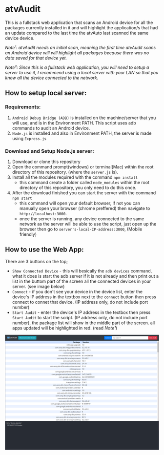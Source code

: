 # atvAudit
This is a fullstack web application that scans an Android device for all the packages currently installed in it and will highlight the application/s that had an update compared to the last time the atvAuto last scanned the same device device.

*Note¹: atvAudit needs an initial scan, meaning the first time atvAudit scans an Android device will will highlight all packages because there was no data saved for that device yet.*

*Note²: Since this is a fullstack web application, you will need to setup a server to use it, I recommend using a local server with your LAN so that you know all the device connected to the network.*

## How to setup local server:

### Requirements:
1. `Android Debug Bridge (ADB)` is installed on the machine/server that you will use, and is in the Environment PATH. This script uses adb commands to audit an Android device.
2. `Node.js` is installed and also in Environment PATH, the server is made using `Express.js`

### Download and Setup Node.js server:
1. Download or clone this repository
2. Open the command prompt(windows) or terminal(Mac) within the root directory of this repository. (where the `server.js` is).
3. Install all the modules required with the command `npm install`
    - this command create a folder called `node_modules` within the root directory of this repository, you only need to do this once.
4. After the download finished you can start the server with the command `npm start`
    - this command will open your default browser, if not you can manually open your browser (chrome preffered) then navigate to `http://localhost:3000`.
    - once the server is running, any device connected to the same network as the server will be able to use the script, just open up the browser then go to `server's-local-IP-address:3000`, (Mobile friendly)

## How to use the Web App:

There are 3 buttons on the top;
- `Show Connected Device` - this will besically the `adb devices` command, what it does is start the adb server if it is not already and then print out a list in the buttom part of the screen all the connected devices in your server. (see image below)
- `Connect` - if you don't see your device in the device list, enter the device's IP address in the textbox next to the `connect` button then press connect to connet that device. (IP address only, do not include port number)
- `Start Audit` - enter the device's IP address in the textbox then press `Start Audit` to start the script. (IP address only, do not include port number), the package list will show in the middle part of the screen. all apps updated will be highlighted in red. (read *Note¹*)

![WebApp](client/public/Docu.PNG)
